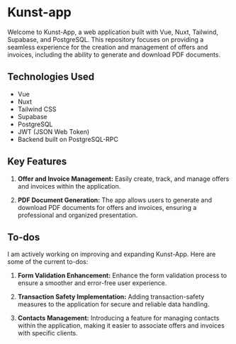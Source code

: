 
# Kunst-app

Welcome to Kunst-App, a web application built with Vue, Nuxt, Tailwind, Supabase, and PostgreSQL. This repository focuses on providing a seamless experience for the creation and management of offers and invoices, including the ability to generate and download PDF documents.

## Technologies Used

-   Vue
-   Nuxt
-   Tailwind CSS
-   Supabase
-   PostgreSQL
-   JWT (JSON Web Token)
-   Backend built on PostgreSQL-RPC

## Key Features

1.  **Offer and Invoice Management:** Easily create, track, and manage offers and invoices within the application.
    
2.  **PDF Document Generation:** The app allows users to generate and download PDF documents for offers and invoices, ensuring a professional and organized presentation.
    

## To-dos

I am actively working on improving and expanding Kunst-App. Here are some of the current to-dos:

1.  **Form Validation Enhancement:** Enhance the form validation process to ensure a smoother and error-free user experience.
    
2.  **Transaction Safety Implementation:** Adding transaction-safety measures to the application for secure and reliable data handling.
    
3.  **Contacts Management:** Introducing a feature for managing contacts within the application, making it easier to associate offers and invoices with specific clients.
